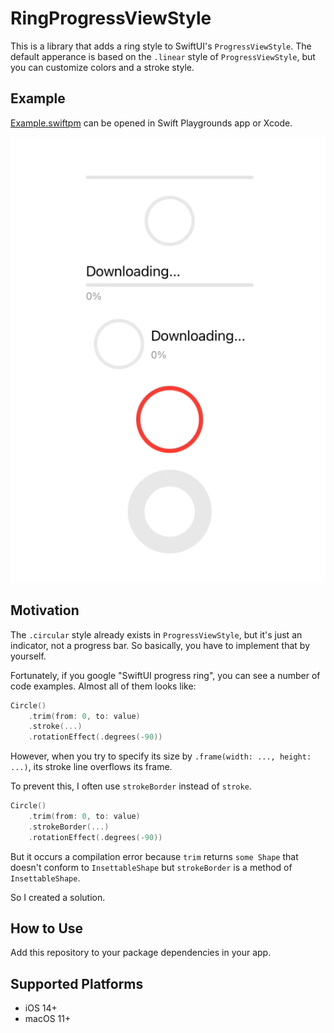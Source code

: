 # RingProgressViewStyle

This is a library that adds a ring style to SwiftUI's `ProgressViewStyle`. The default apperance is based on the `.linear` style of `ProgressViewStyle`, but you can customize colors and a stroke style.

## Example

[Example.swiftpm](./Example.swiftpm/ContentView.swift) can be opened in Swift Playgrounds app or Xcode.

![preview](preview.gif)

## Motivation

The `.circular` style already exists in `ProgressViewStyle`, but it's just an indicator, not a progress bar. So basically, you have to implement that by yourself.

Fortunately, if you google "SwiftUI progress ring", you can see a number of code examples. Almost all of them looks like:

```swift
Circle()
    .trim(from: 0, to: value)
    .stroke(...)
    .rotationEffect(.degrees(-90))
```

However, when you try to specify its size by `.frame(width: ..., height: ...)`, its stroke line overflows its frame.

To prevent this, I often use `strokeBorder` instead of `stroke`.

```swift
Circle()
    .trim(from: 0, to: value)
    .strokeBorder(...)
    .rotationEffect(.degrees(-90))
```

But it occurs a compilation error because `trim` returns `some Shape` that doesn't conform to `InsettableShape` but `strokeBorder` is a method of `InsettableShape`.

So I created a solution.

## How to Use

Add this repository to your package dependencies in your app.

## Supported Platforms

- iOS 14+
- macOS 11+
